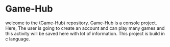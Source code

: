 # Game-Hub
welcome to the (Game-Hub) repository. Game-Hub is a console project. Here, The user is going to create an account and can play many games and this activity will be saved here with lot of information. This project is build in c language.
